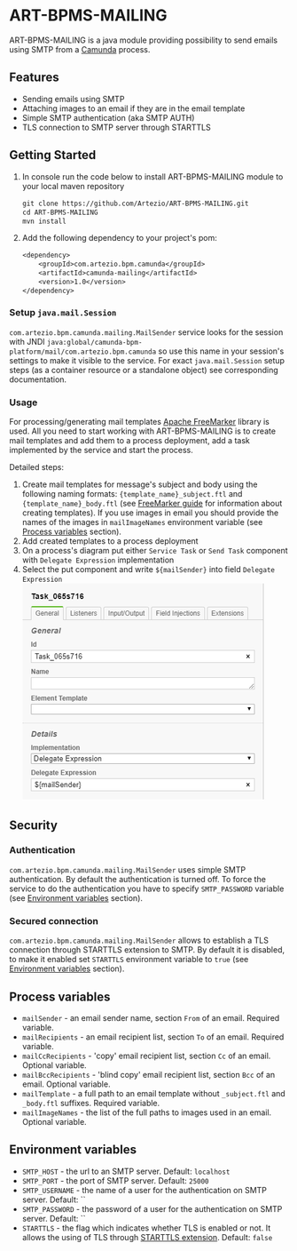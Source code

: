 # ART-BPMS-MAILING

ART-BPMS-MAILING is a java module providing possibility to send emails using SMTP from a [Camunda] process.

## Features

* Sending emails using SMTP
* Attaching images to an email if they are in the email template
* Simple SMTP authentication (aka SMTP AUTH)
* TLS connection to SMTP server through STARTTLS

## Getting Started

1. In console run the code below to install ART-BPMS-MAILING module to your local maven repository
    ```
    git clone https://github.com/Artezio/ART-BPMS-MAILING.git
    cd ART-BPMS-MAILING
    mvn install
    ```
2. Add the following dependency to your project's pom:
    ```
    <dependency>
        <groupId>com.artezio.bpm.camunda</groupId>
        <artifactId>camunda-mailing</artifactId>
        <version>1.0</version>
    </dependency>
    ``` 

### Setup `java.mail.Session`

`com.artezio.bpm.camunda.mailing.MailSender` service looks for the session with JNDI `java:global/camunda-bpm-platform/mail/com.artezio.bpm.camunda`
so use this name in your session's settings to make it visible to the service.
For exact `java.mail.Session` setup steps (as a container resource or a standalone object) see corresponding documentation.   

### Usage

For processing/generating mail templates [Apache FreeMarker] library is used. All you need to start working with ART-BPMS-MAILING is
to create mail templates and add them to a process deployment, add a task implemented by the service and start the process.

Detailed steps: 
1. Create mail templates for message's subject and body using the following naming formats: `{template_name}_subject.ftl`
and `{template_name}_body.ftl` (see [FreeMarker guide] for information about creating templates). If you use images in email you should
provide the names of the images in `mailImageNames` environment variable (see [Process variables](#process-variables) section). 
2. Add created templates to a process deployment
3. On a process's diagram put either `Service Task` or `Send Task` component with `Delegate Expression` implementation
4. Select the put component and write `${mailSender}` into field `Delegate Expression`<br/>
![](./doc/mail-sender-usage-example.png)

## Security
### Authentication

`com.artezio.bpm.camunda.mailing.MailSender` uses simple SMTP authentication. By default the authentication is turned off.
To force the service to do the authentication you have to specify `SMTP_PASSWORD` variable (see [Environment variables](#environment-variables) section).

### Secured connection

`com.artezio.bpm.camunda.mailing.MailSender` allows to establish a TLS connection through STARTTLS extension to SMTP. By
default it is disabled, to make it enabled set `STARTTLS` environment variable to `true` (see [Environment variables](#environment-variables) section).

## Process variables

* `mailSender` - an email sender name, section `From` of an email. Required variable.
* `mailRecipients` - an email recipient list, section `To` of an email. Required variable.
* `mailCcRecipients` - 'copy' email recipient list, section `Cc` of an email. Optional variable.
* `mailBccRecipients` - 'blind copy' email recipient list, section `Bcc` of an email. Optional variable.
* `mailTemplate` - a full path to an email template without `_subject.ftl` and `_body.ftl` suffixes. Required variable.
* `mailImageNames` - the list of the full paths to images used in an email. Optional variable. 

## Environment variables

* `SMTP_HOST` - the url to an SMTP server. Default: `localhost`
* `SMTP_PORT` - the port of SMTP server. Default: `25000`
* `SMTP_USERNAME` - the name of a user for the authentication on SMTP server. Default: ``
* `SMTP_PASSWORD` - the password of a user for the authentication on SMTP server. Default: ``<br/>
* `STARTTLS` - the flag which indicates whether TLS is enabled or not. It allows the using of TLS through [STARTTLS extension]. Default: `false`

[Apache FreeMarker]: https://freemarker.apache.org/
[Camunda]: https://camunda.com/
[FreeMarker guide]: https://freemarker.apache.org/docs/dgui_quickstart.html
[STARTTLS extension]: https://tools.ietf.org/html/rfc3207

